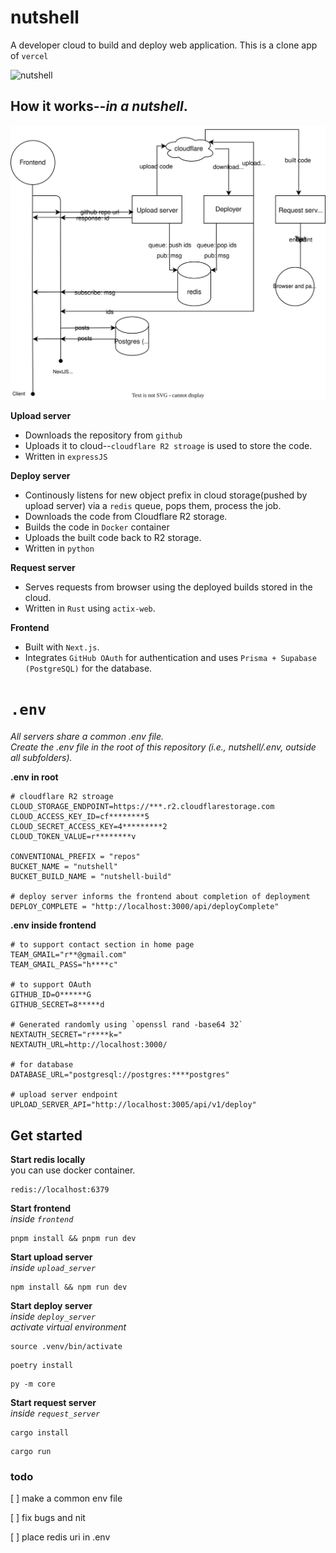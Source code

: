 # nutshell

A developer cloud to build and deploy web application.
This is a clone app of `vercel`

![nutshell](git-images/nutshell)

## How it works--_in a nutshell_.

![Server-Design](git-images/nutshell-design.svg)

**Upload server**
- Downloads the repository from `github`
- Uploads it to cloud--`cloudflare R2 stroage` is used to store the code. 
- Written in `expressJS`

**Deploy server**
- Continously listens for new object prefix in cloud storage(pushed by upload server) via a `redis` queue, pops them, process the job.
- Downloads the code from Cloudflare R2 storage.
- Builds the code in `Docker` container
- Uploads the built code back to R2 storage.
- Written in `python`

**Request server**
- Serves requests from browser using the deployed builds stored in the cloud.
- Written in `Rust` using `actix-web`.

**Frontend**
- Built with `Next.js`.
- Integrates `GitHub OAuth` for authentication and uses `Prisma + Supabase (PostgreSQL)` for the database.


# `.env`

*All servers share a common .env file.*
<br>
*Create the .env file in the root of this repository (i.e., nutshell/.env, outside all subfolders).*

**.env in root**

```
# cloudflare R2 stroage
CLOUD_STORAGE_ENDPOINT=https://***.r2.cloudflarestorage.com
CLOUD_ACCESS_KEY_ID=cf********5
CLOUD_SECRET_ACCESS_KEY=4*********2
CLOUD_TOKEN_VALUE=r********v

CONVENTIONAL_PREFIX = "repos"
BUCKET_NAME = "nutshell"
BUCKET_BUILD_NAME = "nutshell-build"

# deploy server informs the frontend about completion of deployment
DEPLOY_COMPLETE = "http://localhost:3000/api/deployComplete"
```

**.env inside frontend**
```
# to support contact section in home page
TEAM_GMAIL="r**@gmail.com"
TEAM_GMAIL_PASS="h****c"

# to support OAuth
GITHUB_ID=O******G
GITHUB_SECRET=8*****d

# Generated randomly using `openssl rand -base64 32`
NEXTAUTH_SECRET="r****k="
NEXTAUTH_URL=http://localhost:3000/

# for database
DATABASE_URL="postgresql://postgres:****postgres"

# upload server endpoint
UPLOAD_SERVER_API="http://localhost:3005/api/v1/deploy"
```

## Get started

**Start redis locally**<br>
you can use docker container.
```
redis://localhost:6379
```

**Start frontend**
<br>
*inside `frontend`*
```
pnpm install && pnpm run dev
```

**Start upload server**
<br>
*inside `upload_server`*
```
npm install && npm run dev
```

**Start deploy server**
<br>
*inside `deploy_server`*
<br>
*activate virtual environment*
```
source .venv/bin/activate
```
```
poetry install
```
```
py -m core
```


**Start request server**
<br>
*inside `request_server`*
```
cargo install
```
```
cargo run
```

### todo
[ ] make a common env file

[ ] fix bugs and nit

[ ] place redis uri in .env